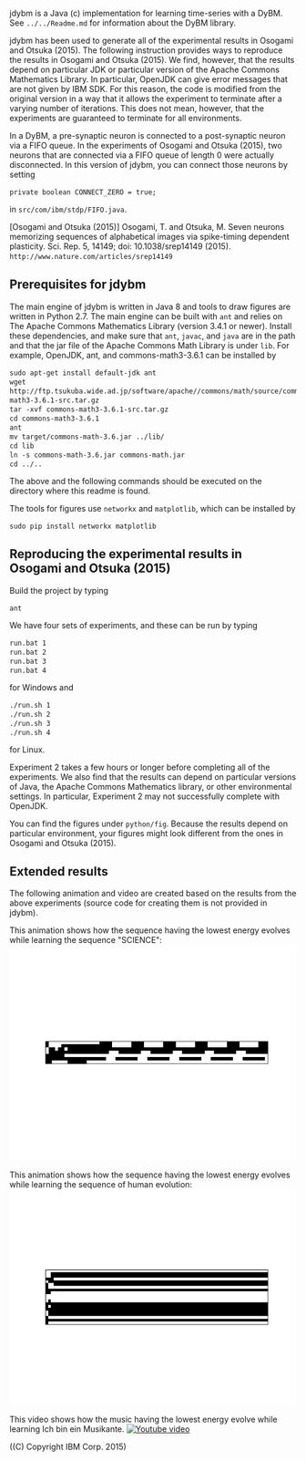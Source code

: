 jdybm is a Java (c) implementation for learning time-series with a DyBM.  See `../../Readme.md` for information about the DyBM library.

jdybm has been used to generate all of the experimental results in Osogami and Otsuka (2015).  The following instruction provides ways to reproduce the results in Osogami and Otsuka (2015).  We find, however, that the results depend on particular JDK or particular version of the Apache Commons Mathematics Library.  In particular, OpenJDK can give error messages that are not given by IBM SDK.  For this reason, the code is modified from the original version in a way that it allows the experiment to terminate after a varying number of iterations.  This does not mean, however, that the experiments are guaranteed to terminate for all environments.

In a DyBM, a pre-synaptic neuron is connected to a post-synaptic neuron via a FIFO queue.  In the experiments of Osogami and Otsuka (2015), two neurons that are connected via a FIFO queue of length 0 were actually disconnected.  In this version of jdybm, you can connect those neurons by setting
```
private boolean CONNECT_ZERO = true;
```
in `src/com/ibm/stdp/FIFO.java`.

[Osogami and Otsuka (2015)] Osogami, T. and Otsuka, M. Seven neurons memorizing sequences of alphabetical images via spike-timing dependent plasticity. Sci. Rep. 5, 14149; doi: 10.1038/srep14149 (2015).  `http://www.nature.com/articles/srep14149`


## Prerequisites for jdybm

The main engine of jdybm is written in Java 8 and tools to draw figures are written in Python 2.7.  The main engine can be built with `ant` and relies on The Apache Commons Mathematics Library (version 3.4.1 or newer).  Install these dependencies, and make sure that `ant`, `javac`, and `java` are in the path and that the jar file of the Apache Commons Math Library is under `lib`.  For example, OpenJDK, ant, and commons-math3-3.6.1 can be installed by
```
sudo apt-get install default-jdk ant
wget http://ftp.tsukuba.wide.ad.jp/software/apache//commons/math/source/commons-math3-3.6.1-src.tar.gz
tar -xvf commons-math3-3.6.1-src.tar.gz
cd commons-math3-3.6.1
ant
mv target/commons-math-3.6.jar ../lib/
cd lib
ln -s commons-math-3.6.jar commons-math.jar
cd ../..
```
The above and the following commands should be executed on the directory where this readme is found.

The tools for figures use `networkx` and `matplotlib`, which can be installed by
```
sudo pip install networkx matplotlib
```


## Reproducing the experimental results in Osogami and Otsuka (2015)

Build the project by typing
```
ant
```

We have four sets of experiments, and these can be run by typing
```
run.bat 1
run.bat 2
run.bat 3
run.bat 4
```
for Windows and
```
./run.sh 1
./run.sh 2
./run.sh 3
./run.sh 4
```
for Linux.

Experiment 2 takes a few hours or longer before completing all of the experiments.  We also find that the results can depend on particular versions of Java, the Apache Commons Mathematics library, or other environmental settings.  In particular, Experiment 2 may not successfully complete with OpenJDK.

You can find the figures under `python/fig`.  Because the results depend on particular environment, your figures might look different from the ones in Osogami and Otsuka (2015).


## Extended results

The following animation and video are created based on the results from the above experiments (source code for creating them is not provided in jdybm).

This animation shows how the sequence having the lowest energy evolves while learning the sequence "SCIENCE":
![SCIENCE](img/dynamic_science.gif)

This animation shows how the sequence having the lowest energy evolves while learning the sequence of human evolution:
![Evolution](img/dynamic_evolution.gif)

This video shows how the music having the lowest energy evolve while learning Ich bin ein Musikante.
[![Youtube video](img/video.png)](https://www.youtube.com/watch?v=vCcR3ii9FkA)

((C) Copyright IBM Corp. 2015)
